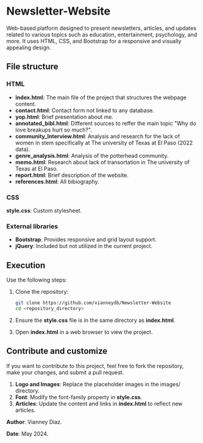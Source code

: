 # Newsletter-Website

Web-based platform designed to present newsletters, articles, and updates related to various topics such as education, entertainment, psychology, and more. It uses HTML, CSS, and Bootstrap for a responsive and visually appealing design.

## File structure
  ### HTML
- **index.html**: The main file of the project that structures the webpage content.
- **contact.html**: Contact form not linked to any database.
- **yop.html**: Brief presentation about me.
- **annotated_bibl.html**: Different sources to reffer the main topic "Why do love breakups hurt so much?".
- **community_Interview.html**: Analysis and research for the lack of women in stem specifically at The university of Texas at El Paso (2022 data).
- **genre_analysis.html**: Analysis of the potterhead community.
- **memo.html**: Research about lack of transortation in The university of Texas at El Paso.
- **report.html**: Brief description of the website.
- **references.html**: All bibiography.

### CSS
**style.css**: Custom stylesheet.

### External libraries
- **Bootstrap**: Provides responsive and grid layout support.
- **jQuery**: Included but not utilized in the current project.

## Execution
Use the following steps:

1. Clone the repository:
   ```bash
   git clone https://github.com/vianneydb/Newsletter-Website
   cd <repository_directory>
   ```
   
2. Ensure the **style.css** file is in the same directory as **index.html**.
   
3. Open **index.html** in a web browser to view the project.

## Contribute and customize
If you want to contribute to this project, feel free to fork the repository, make your changes, and submit a pull request.
1. **Logo and Images**: Replace the placeholder images in the images/ directory.
2. **Font**: Modify the font-family property in **style.css**.
3. **Articles**: Update the content and links in **index.html** to reflect new articles.


**Author**: Vianney Diaz.

**Date**: May 2024.

